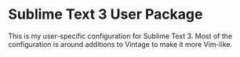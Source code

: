 Sublime Text 3 User Package
===========================

This is my user-specific configuration for Sublime Text 3. Most of the configuration is around additions to Vintage to make it more Vim-like.

